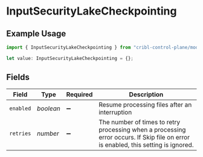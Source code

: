 # InputSecurityLakeCheckpointing

## Example Usage

```typescript
import { InputSecurityLakeCheckpointing } from "cribl-control-plane/models";

let value: InputSecurityLakeCheckpointing = {};
```

## Fields

| Field                                                                                                                              | Type                                                                                                                               | Required                                                                                                                           | Description                                                                                                                        |
| ---------------------------------------------------------------------------------------------------------------------------------- | ---------------------------------------------------------------------------------------------------------------------------------- | ---------------------------------------------------------------------------------------------------------------------------------- | ---------------------------------------------------------------------------------------------------------------------------------- |
| `enabled`                                                                                                                          | *boolean*                                                                                                                          | :heavy_minus_sign:                                                                                                                 | Resume processing files after an interruption                                                                                      |
| `retries`                                                                                                                          | *number*                                                                                                                           | :heavy_minus_sign:                                                                                                                 | The number of times to retry processing when a processing error occurs. If Skip file on error is enabled, this setting is ignored. |